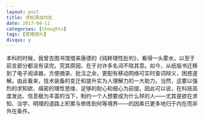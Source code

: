 ```yaml
---
layout: post
title: 求知源自内在
date: 2017-04-11
categories: [thoughts]
tags: [管理提升]
disqus: y
---
```


本科的时候，我曾去图书馆借来康德的《纯粹理性批判》，看得一头雾水，以至于前言部分都没有读完。究其原因，在于对许多名词不晓其意。如今，从纸版书迁移到了电子阅读器，方便摘录、批注之余，更配有移动网络可实时查词辩义，困惑遂解。由此看来，技术装备的变迁和提升实为人理解力的一大助力。当然，这要以强烈的求知欲、缜密的理性思维、足够的耐心和细心为前提。因此可以说，在科技高度发达、信息极为丰富的当下，制约一个人想要成为什么样的人——尤其是欲在求知、治学、明理的道路上积累与修炼到何等境界——的因素已更多地归于内在而非外在条件。
